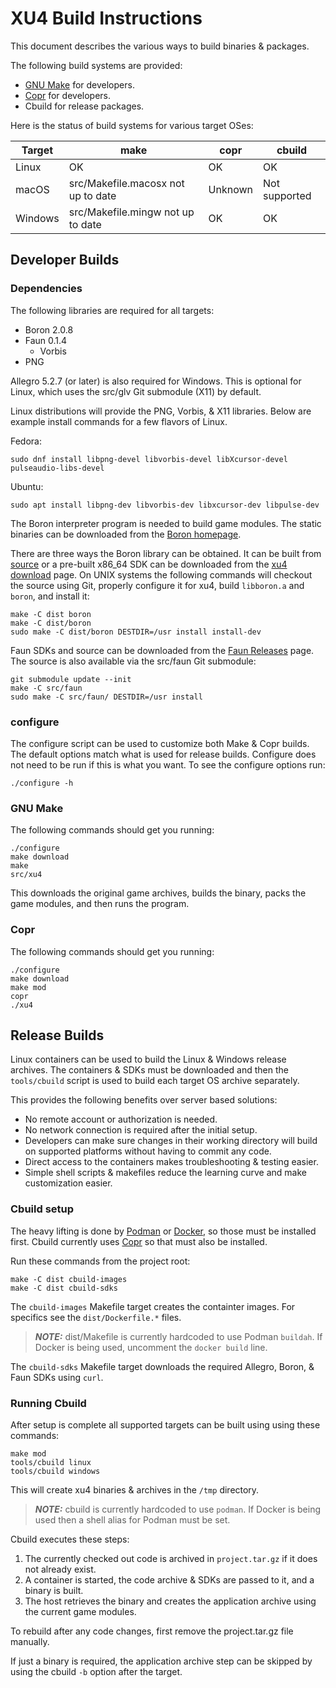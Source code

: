 XU4 Build Instructions
======================

This document describes the various ways to build binaries & packages.

The following build systems are provided:

 - [GNU Make] for developers.
 - [Copr] for developers.
 - Cbuild for release packages.

Here is the status of build systems for various target OSes:

| Target  | make   | copr    | cbuild |
| ------- | ------ | ------- | ------ |
| Linux   | OK     | OK      | OK     |
| macOS   | src/Makefile.macosx not up to date | Unknown | Not supported |
| Windows | src/Makefile.mingw not up to date  | OK | OK |


Developer Builds
----------------

### Dependencies

The following libraries are required for all targets:

 - Boron 2.0.8
 - Faun 0.1.4
    - Vorbis
 - PNG

Allegro 5.2.7 (or later) is also required for Windows.  This is optional
for Linux, which uses the src/glv Git submodule (X11) by default.

Linux distributions will provide the PNG, Vorbis, & X11 libraries.
Below are example install commands for a few flavors of Linux.

Fedora:

    sudo dnf install libpng-devel libvorbis-devel libXcursor-devel pulseaudio-libs-devel

Ubuntu:

    sudo apt install libpng-dev libvorbis-dev libxcursor-dev libpulse-dev

The Boron interpreter program is needed to build game modules.
The static binaries can be downloaded from the
[Boron homepage](http://urlan.sourceforge.io/boron/).

There are three ways the Boron library can be obtained.  It can be built from
[source](https://sourceforge.net/p/urlan/boron/code/ci/master/tree/)
or a pre-built x86_64 SDK can be downloaded from the
[xu4 download](http://xu4.sourceforge.net/download.php#devel) page.
On UNIX systems the following commands will checkout the source using Git,
properly configure it for xu4, build `libboron.a` and `boron`, and install it:

    make -C dist boron
    make -C dist/boron
    sudo make -C dist/boron DESTDIR=/usr install install-dev

Faun SDKs and source can be downloaded from the
[Faun Releases](https://github.com/WickedSmoke/faun/releases) page.  The
source is also available via the src/faun Git submodule:

    git submodule update --init
    make -C src/faun
    sudo make -C src/faun/ DESTDIR=/usr install

### configure

The configure script can be used to customize both Make & Copr builds.
The default options match what is used for release builds.
Configure does not need to be run if this is what you want.
To see the configure options run:

    ./configure -h


### GNU Make

The following commands should get you running:

    ./configure
    make download
    make
    src/xu4

This downloads the original game archives, builds the binary, packs the game
modules, and then runs the program.

### Copr

The following commands should get you running:

    ./configure
    make download
    make mod
    copr
    ./xu4


Release Builds
--------------

Linux containers can be used to build the Linux & Windows release archives.
The containers & SDKs must be downloaded and then the `tools/cbuild` script
is used to build each target OS archive separately.

This provides the following benefits over server based solutions:

 - No remote account or authorization is needed.
 - No network connection is required after the initial setup.
 - Developers can make sure changes in their working directory will build
   on supported platforms without having to commit any code.
 - Direct access to the containers makes troubleshooting & testing easier.
 - Simple shell scripts & makefiles reduce the learning curve and make
   customization easier.

### Cbuild setup

The heavy lifting is done by [Podman] or [Docker], so those must be
installed first.  Cbuild currently uses [Copr] so that must also be installed.

Run these commands from the project root:

    make -C dist cbuild-images
    make -C dist cbuild-sdks

The `cbuild-images` Makefile target creates the containter images.  For
specifics see the `dist/Dockerfile.*` files.

> **_NOTE:_** dist/Makefile is currently hardcoded to use Podman `buildah`.
> If Docker is being used, uncomment the `docker build` line.

The `cbuild-sdks` Makefile target downloads the required Allegro, Boron, &
Faun SDKs using `curl`.

### Running Cbuild

After setup is complete all supported targets can be built using using these
commands:

    make mod
    tools/cbuild linux
    tools/cbuild windows

This will create xu4 binaries & archives in the `/tmp` directory.

> **_NOTE:_** cbuild is currently hardcoded to use `podman`.
> If Docker is being used then a shell alias for Podman must be set.

Cbuild executes these steps:
 1. The currently checked out code is archived in `project.tar.gz` if it does
    not already exist.
 2. A container is started, the code archive & SDKs are passed to it, and
    a binary is built.
 3. The host retrieves the binary and creates the application archive using
    the current game modules.

To rebuild after any code changes, first remove the project.tar.gz file
manually.

If just a binary is required, the application archive step can be skipped by
using the cbuild `-b` option after the target.


[GNU Make]: https://www.gnu.org/software/make/manual/html_node/index.html#toc-Overview-of-make
[Copr]: http://urlan.sourceforge.io/copr.html
[Podman]: https://podman.io/getting-started/installation
[Docker]: https://docs.docker.com/get-docker/
